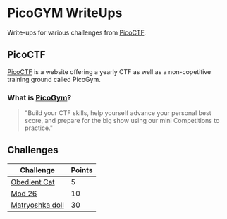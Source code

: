 # PicoGYM WriteUps

Write-ups for various challenges from [PicoCTF](https://picoctf.org/).

## PicoCTF

[PicoCTF](https://picoctf.org/) is a website offering a yearly CTF as well as a non-copetitive training ground called PicoGym.

### What is [PicoGym](https://play.picoctf.org/practice)?

> "Build your CTF skills, help yourself advance your personal best score, and prepare for the big show using our mini Competitions to practice."

## Challenges

|Challenge|Points|
|--------|------|
|[Obedient Cat](./ObedientCat/ObedientCat.md)|5|
|[Mod 26](./Mod26/Mod26.md)|10|
|[Matryoshka doll](./MatryoshkaDoll/MatryoshkaDoll.md)|30|
